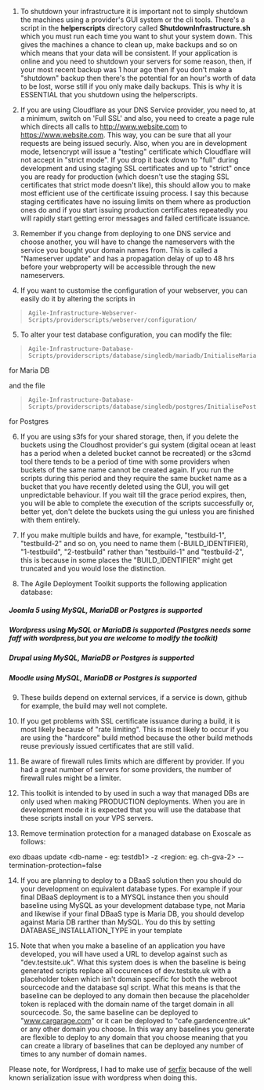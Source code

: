 1. To shutdown your infrastructure it is important not to simply shutdown the machines using a provider's GUI system or the cli tools. There's a script in the **helperscripts** directory called **ShutdownInfrastructure.sh** which you must run each time you want to shut your system down. This gives the machines a chance to clean up, make backups and so on which means that your data will be consistent. If your application is online and you need to shutdown your servers for some reason, then, if your most recent backup was 1 hour ago then if you don't make a "shutdown" backup then there's the potential for an hour's worth of data to be lost, worse still if you only make daily backups. This is why it is ESSENTIAL that you shutdown using the helperscripts. 

2. If you are using Cloudflare as your DNS Service provider, you need to, at a minimum, switch on 'Full SSL' and also, you need to create a page rule which directs all calls to http://www.website.com to https://www.website.com. This way, you can be sure that all your requests are being issued securly. Also, when you are in development mode, letsencrypt will issue a "testing" certificate which Cloudflare will not accept in "strict mode". If you drop it back down to "full" during development and using staging SSL certificates and up to "strict" once you are ready for production (which doesn't use the staging SSL certificates that strict mode doesn't like), this should allow you to make most efficient use of the certificate issuing process. I say this because staging certificates have no issuing limits on them where as production ones do and if you start issuing production certificates repeatedly you will rapidly start getting error messages and failed certificate issuance. 

3. Remember if you change from deploying to one DNS service and choose another, you will have to change the nameservers with the service you bought your domain names from. This is called a "Nameserver update" and has a propagation delay of up to 48 hrs before your webproperty will be accessible through the new nameservers. 

4. If you want to customise the configuration of your webserver, you can easily do it by altering the scripts in

>     Agile-Infrastructure-Webserver-Scripts/providerscripts/webserver/configuration/

5. To alter your test database configuration, you can modify the file:

>     Agile-Infrastructure-Database-Scripts/providerscripts/database/singledb/mariadb/InitialiseMariaDB.sh

for Maria DB
 
 and the file
 
>     Agile-Infrastructure-Database-Scripts/providerscripts/database/singledb/postgres/InitialisePostgresDB.sh**

for Postgres
 
6. If you are using s3fs for your shared storage, then, if you delete the buckets using the Cloudhost provider's gui system (digital ocean at least has a period when a deleted bucket cannot be recreated) or the s3cmd tool there tends to be a period of time with some providers when buckets of the same name cannot be created again. If you run the scripts during this period and they require the same bucket name as a bucket that you have recently deleted using the GUI, you will get unpredictable behaviour. If you wait till the grace period expires, then, you will be able to complete the execution of the scripts successfully or, better yet, don't delete the buckets using the gui unless you are finished with them entirely.  

7. If you make multiple builds and have, for example, "testbuild-1", "testbuild-2" and so on, you need to name them (<identifier>-BUILD_IDENTIFIER), "1-testbuild", "2-testbuild" rather than "testbuild-1" and "testbuild-2", this is because in some places the "BUILD_IDENTIFIER" might get truncated and you would lose the distinction.    

8. The Agile Deployment Toolkit supports the following application database:

##### Joomla 5 using MySQL, MariaDB or Postgres is supported  
##### Wordpress using MySQL or MariaDB is supported (Postgres needs some faff with wordpress,but you are welcome to modify the toolkit)   
##### Drupal using MySQL, MariaDB or Postgres is supported  
##### Moodle using MySQL, MariaDB or Postgres is supported
 
9. These builds depend on external services, if a service is down, github for example, the build may well not complete.

10. If you get problems with SSL certificate issuance during a build, it is most likely because of "rate limiting". This is most likely to occur if you are using the "hardcore" build method because the other build methods reuse previously issued certificates that are still valid. 

11. Be aware of firewall rules limits which are different by provider. If you had a great number of servers for some providers, the number of firewall rules might be a limiter. 
 
12. This toolkit is intended to by used in such a way that managed DBs are only used when making PRODUCTION deployments. When you are in development mode it is expected that you will use the database that these scripts install on your VPS servers.  
 
13. Remove termination protection for a managed database on Exoscale as follows:
 
 exo dbaas update <db-name - eg: testdb1> -z <region: eg. ch-gva-2> --termination-protection=false

14. If you are planning to deploy to a DBaaS solution then you should do your development on equivalent database types. For example if your final DBaaS deployment is to a MYSQL instance then you should baseline using MySQL as your development database type, not Maria and likewise if your final DBaaS type is Maria DB, you should develop against Maria DB rarther than MySQL. You do this by setting DATABASE_INSTALLATION_TYPE in your template

15. Note that when you make a baseline of an application you have developed, you will have used a URL to develop against such as "dev.testsite.uk". What this system does is when the baseline is being generated scripts replace all occurences of dev.testsite.uk with a placeholder token which isn't domain specific for both the webroot sourcecode and the database sql script. What this means is that the baseline can be deployed to any domain then because the placeholder token is replaced with the domain name of the target domain in all sourcecode. So, the same baseline can be deployed to "www.cargarage.com" or it can be deployed to "cafe.gardencentre.uk" or any other domain you choose. In this way any baselines you generate are flexible to deploy to any domain that you choose meaning that you can create a library of baselines that can be deployed any number of times to any number of domain names.

Please note, for Wordpress, I had to make use of [serfix](https://github.com/astockwell/serfix) because of the well known serialization issue with wordpress when doing this. 
